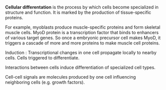 **Cellular differentation** is the process by which cells become specialized in structure and function. It is marked by the production of tissue-specific proteins.

For example, myoblasts produce muscle-specific proteins and form skeletal muscle cells. MyoD protein is a transcription factor that binds to enhancers of various target genes. So once a embryonic precursor cell makes MyoD, it triggers a cascade of more and more proteins to make muscle cell proteins.

Induction
: Transcriptional changes in one cell propagate locally to nearby cells. Cells triggered to differentiate.

Interactions between cells induce differentiation of specialized cell types.

Cell-cell signals are molecules produced by one cell influencing neighboring cells (e.g. growth factors).